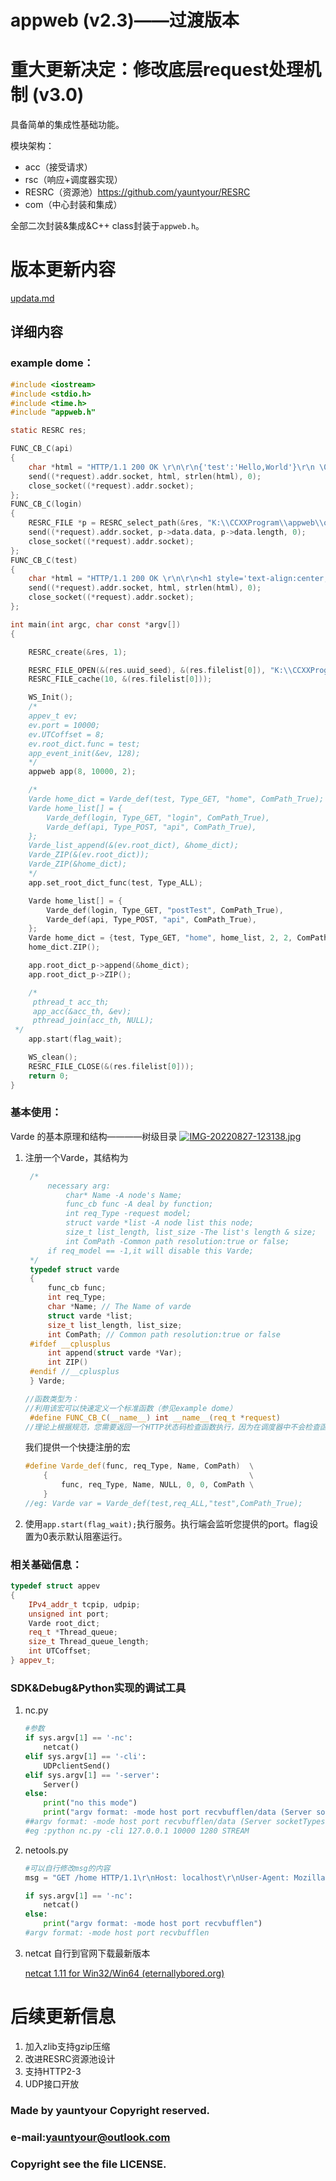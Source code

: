 
# appweb (v2.3)——过渡版本

# 重大更新决定：修改底层request处理机制 (v3.0)

具备简单的集成性基础功能。
<!--more-->
模块架构：

- acc（接受请求）
- rsc（响应+调度器实现）
- RESRC（资源池）https://github.com/yauntyour/RESRC
- com（中心封装和集成）

全部二次封装&集成&C++ class封装于`appweb.h`。

# 版本更新内容

[updata.md](https://github.com/yauntyour/appweb/blob/master/updata_version.md)

## 详细内容

### example dome：

```c
#include <iostream>
#include <stdio.h>
#include <time.h>
#include "appweb.h"

static RESRC res;

FUNC_CB_C(api)
{
    char *html = "HTTP/1.1 200 OK \r\n\r\n{'test':'Hello,World'}\r\n \0\0\0";
    send((*request).addr.socket, html, strlen(html), 0);
    close_socket((*request).addr.socket);
};
FUNC_CB_C(login)
{
    RESRC_FILE *p = RESRC_select_path(&res, "K:\\CCXXProgram\\appweb\\out\\data.html");
    send((*request).addr.socket, p->data.data, p->data.length, 0);
    close_socket((*request).addr.socket);
};
FUNC_CB_C(test)
{
    char *html = "HTTP/1.1 200 OK \r\n\r\n<h1 style='text-align:center;'>Hello,World</h1>\r\n \0\0\0";
    send((*request).addr.socket, html, strlen(html), 0);
    close_socket((*request).addr.socket);
};

int main(int argc, char const *argv[])
{

    RESRC_create(&res, 1);

    RESRC_FILE_OPEN(&(res.uuid_seed), &(res.filelist[0]), "K:\\CCXXProgram\\appweb\\out\\data.html", "rb");
    RESRC_FILE_cache(10, &(res.filelist[0]));

    WS_Init();
    /*
    appev_t ev;
    ev.port = 10000;
    ev.UTCoffset = 8;
    ev.root_dict.func = test;
    app_event_init(&ev, 128);
    */
    appweb app(8, 10000, 2);

    /*
    Varde home_dict = Varde_def(test, Type_GET, "home", ComPath_True);
    Varde home_list[] = {
        Varde_def(login, Type_GET, "login", ComPath_True),
        Varde_def(api, Type_POST, "api", ComPath_True),
    };
    Varde_list_append(&(ev.root_dict), &home_dict);
    Varde_ZIP(&(ev.root_dict));
    Varde_ZIP(&home_dict);
    */
    app.set_root_dict_func(test, Type_ALL);

    Varde home_list[] = {
        Varde_def(login, Type_GET, "postTest", ComPath_True),
        Varde_def(api, Type_POST, "api", ComPath_True),
    };
    Varde home_dict = {test, Type_GET, "home", home_list, 2, 2, ComPath_True};
    home_dict.ZIP();

    app.root_dict_p->append(&home_dict);
    app.root_dict_p->ZIP();

    /*
     pthread_t acc_th;
     app_acc(&acc_th, &ev);
     pthread_join(acc_th, NULL);
 */
    app.start(flag_wait);

    WS_clean();
    RESRC_FILE_CLOSE(&(res.filelist[0]));
    return 0;
}
```

### 基本使用：
 Varde 的基本原理和结构————树级目录
[![IMG-20220827-123138.jpg](https://i.postimg.cc/X7HwZKgn/IMG-20220827-123138.jpg)](https://postimg.cc/ykRJtZ5G)

1. 注册一个Varde，其结构为

   ```C
    /*
        necessary arg:
            char* Name -A node's Name;
            func_cb func -A deal by function;
            int req_Type -request model;
            struct varde *list -A node list this node;
            size_t list_length, list_size -The list's length & size;
            int ComPath -Common path resolution:true or false;
        if req_model == -1,it will disable this Varde;
    */
    typedef struct varde
    {
        func_cb func;
        int req_Type;
        char *Name; // The Name of varde
        struct varde *list;
        size_t list_length, list_size;
        int ComPath; // Common path resolution:true or false
    #ifdef __cplusplus
        int append(struct varde *Var);
        int ZIP()
    #endif //__cplusplus
    } Varde;
   
   //函数类型为：
   //利用该宏可以快速定义一个标准函数（参见example dome）
    #define FUNC_CB_C(__name__) int __name__(req_t *request)
   //理论上根据规范，您需要返回一个HTTP状态码检查函数执行，因为在调度器中不会检查函数的执行是否正常，这就要您在编写函数时调试完成。
   ```
    我们提供一个快捷注册的宏
    ```c++
    #define Varde_def(func, req_Type, Name, ComPath)  \
        {                                             \
            func, req_Type, Name, NULL, 0, 0, ComPath \
        }
    //eg: Varde var = Varde_def(test,req_ALL,"test",ComPath_True);
    ```
2. 使用`app.start(flag_wait);`执行服务。执行端会监听您提供的port。flag设置为0表示默认阻塞运行。

### 相关基础信息：

```c++
typedef struct appev
{
    IPv4_addr_t tcpip, udpip;
    unsigned int port;
    Varde root_dict;
    req_t *Thread_queue;
    size_t Thread_queue_length;
    int UTCoffset;
} appev_t;
```

### SDK&Debug&Python实现的调试工具

1. nc.py

   ```python
   #参数
   if sys.argv[1] == '-nc':
       netcat()
   elif sys.argv[1] == '-cli':
       UDPclientSend()
   elif sys.argv[1] == '-server':
       Server()
   else:
       print("no this mode")
       print("argv format: -mode host port recvbufflen/data (Server socketTypes:STREAM/DGRAM)")
   ##argv format: -mode host port recvbufflen/data (Server socketTypes:STREAM/DGRAM)
   #eg :python nc.py -cli 127.0.0.1 10000 1280 STREAM
   ```

2. netools.py

   ```python
   #可以自行修改msg的内容
   msg = "GET /home HTTP/1.1\r\nHost: localhost\r\nUser-Agent: Mozilla/5.0 (Windows NT 5.1; rv:10.0.2) Gecko/20100101 Firefox/10.0.2\r\n\r\nAccept: text/html,application/xhtml+xml,application/xml;q=0.9,/;q=0.8\r\nAccept-Language: zh-cn,zh;q=0.5\r\nAccept-Encoding: gzip, deflate\r\nConnection: keep-alive\r\nReferer: http://localhost/\r\nContent-Length: 25\r\nContent-Type: application/x-www-form-urlencoded\r\nusername=aa&password=1234"
   
   if sys.argv[1] == '-nc':
       netcat()
   else:
       print("argv format: -mode host port recvbufflen")
   #argv format: -mode host port recvbufflen
   ```

3. netcat 自行到官网下载最新版本

   [netcat 1.11 for Win32/Win64 (eternallybored.org)](https://eternallybored.org/misc/netcat/)

# 后续更新信息

1. 加入zlib支持gzip压缩
2. 改进RESRC资源池设计
3. 支持HTTP2-3
4. UDP接口开放

### Made by yauntyour Copyright reserved.

### e-mail:yauntyour@outlook.com

### Copyright  see the file LICENSE.